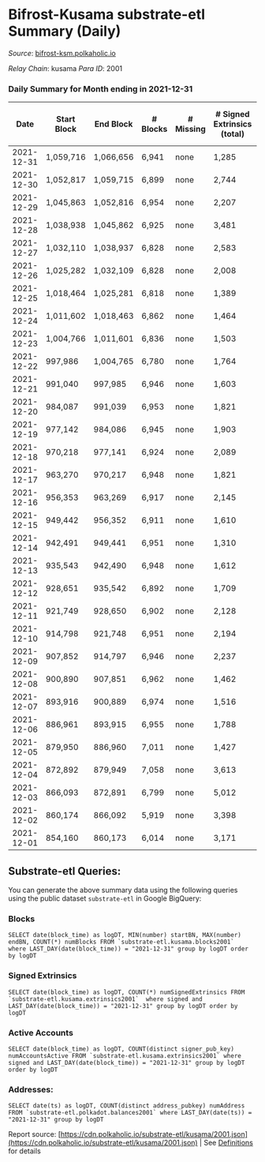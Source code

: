 # Bifrost-Kusama substrate-etl Summary (Daily)

_Source_: [bifrost-ksm.polkaholic.io](https://bifrost-ksm.polkaholic.io)

*Relay Chain*: kusama
*Para ID*: 2001



### Daily Summary for Month ending in 2021-12-31


| Date | Start Block | End Block | # Blocks | # Missing | # Signed Extrinsics (total) | # Active Accounts | # Addresses with Balances | # Events | # Transfers | # XCM Transfers In | # XCM Transfers Out |
| ---- | ----------- | --------- | -------- | --------- | --------------------------- | ----------------- | ------------------------- | -------- | ----------- | ------------------ | ------------------- |
| 2021-12-31 | 1,059,716 | 1,066,656 | 6,941 | none  | 1,285 | 295 | 94,834 | 25,256 | 2,143 ($776,220.39) | 80 ($117,625.40) | 53 ($216,446.34) |
| 2021-12-30 | 1,052,817 | 1,059,715 | 6,899 | none  | 2,744 | 314 | 94,795 | 34,350 | 4,949 ($5,359,784.41) | 75 ($76,832.49) | 74 ($132,929.07) |
| 2021-12-29 | 1,045,863 | 1,052,816 | 6,954 | none  | 2,207 | 280 | 94,772 | 31,162 | 4,018 ($1,261,384.88) | 76 ($187,690.59) | 70 ($126,268.96) |
| 2021-12-28 | 1,038,938 | 1,045,862 | 6,925 | none  | 3,481 | 341 | 94,742 | 41,180 | 6,147 ($6,645,597.32) | 202 ($564,531.37) | 178 ($677,884.69) |
| 2021-12-27 | 1,032,110 | 1,038,937 | 6,828 | none  | 2,583 | 276 |  | 33,552 | 4,453 ($2,036,112.48) | 118 ($183,276.36) | 98 ($214,775.59) |
| 2021-12-26 | 1,025,282 | 1,032,109 | 6,828 | none  | 2,008 | 264 | 94,698 | 28,594 | 3,149 ($836,590.58) | 49 ($254,606.34) | 70 ($132,444.87) |
| 2021-12-25 | 1,018,464 | 1,025,281 | 6,818 | none  | 1,389 | 168 | 94,674 | 23,946 | 2,249 ($360,462.12) | 45 ($59,674.08) | 18 ($21,492.11) |
| 2021-12-24 | 1,011,602 | 1,018,463 | 6,862 | none  | 1,464 | 204 | 94,662 | 24,774 | 2,022 ($1,077,738.78) | 71 ($116,519.13) | 86 ($91,190.65) |
| 2021-12-23 | 1,004,766 | 1,011,601 | 6,836 | none  | 1,503 | 211 | 94,645 | 25,366 | 2,394 ($787,138.08) | 83 ($89,055.51) | 106 ($159,285.53) |
| 2021-12-22 | 997,986 | 1,004,765 | 6,780 | none  | 1,764 | 250 | 94,628 | 27,265 | 2,814 ($541,567.65) | 77 ($108,146.35) | 88 ($122,721.11) |
| 2021-12-21 | 991,040 | 997,985 | 6,946 | none  | 1,603 | 243 | 94,609 | 26,255 | 2,469 ($732,709.71) | 52 ($61,285.39) | 50 ($83,153.92) |
| 2021-12-20 | 984,087 | 991,039 | 6,953 | none  | 1,821 | 295 | 94,589 | 30,516 | 3,445 ($580,099.71) | 43 ($51,432.01) | 54 ($57,673.08) |
| 2021-12-19 | 977,142 | 984,086 | 6,945 | none  | 1,903 | 303 | 94,569 | 28,617 | 2,980 ($535,592.15) | 60 ($64,254.21) | 50 ($63,046.43) |
| 2021-12-18 | 970,218 | 977,141 | 6,924 | none  | 2,089 | 333 | 94,552 | 30,930 | 3,142 ($1,272,575.38) | 101 ($273,222.07) | 84 ($268,635.42) |
| 2021-12-17 | 963,270 | 970,217 | 6,948 | none  | 1,821 | 339 | 94,528 | 30,560 | 3,007 ($790,725.15) | 112 ($227,047.41) | 57 ($117,856.20) |
| 2021-12-16 | 956,353 | 963,269 | 6,917 | none  | 2,145 | 361 | 93,862 | 29,847 | 3,186 ($1,210,224.60) | 164 ($366,960.67) | 140 ($318,030.41) |
| 2021-12-15 | 949,442 | 956,352 | 6,911 | none  | 1,610 | 233 | 93,838 | 26,221 | 2,582 ($935,484.56) | 60 ($141,106.21) | 73 ($223,941.59) |
| 2021-12-14 | 942,491 | 949,441 | 6,951 | none  | 1,310 | 237 | 93,821 | 23,684 | 2,120 ($591,684.23) | 38 ($78,909.55) | 67 ($128,665.40) |
| 2021-12-13 | 935,543 | 942,490 | 6,948 | none  | 1,612 | 334 | 93,809 | 25,417 | 2,433 ($511,055.52) | 30 ($77,886.87) | 44 ($84,496.91) |
| 2021-12-12 | 928,651 | 935,542 | 6,892 | none  | 1,709 | 295 | 93,792 | 26,717 | 2,598 ($1,656,636.96) | 38 ($745,417.42) | 59 ($507,367.14) |
| 2021-12-11 | 921,749 | 928,650 | 6,902 | none  | 2,128 | 421 | 93,777 | 29,973 | 2,749 ($1,317,994.53) | 125 ($531,438.90) | 128 ($380,140.34) |
| 2021-12-10 | 914,798 | 921,748 | 6,951 | none  | 2,194 | 365 | 93,743 | 30,350 | 2,925 ($2,308,280.42) | 80 ($2,238,865.54) | 91 ($967,809.19) |
| 2021-12-09 | 907,852 | 914,797 | 6,946 | none  | 2,237 | 448 | 93,726 | 31,446 | 3,390 ($1,090,274.17) | 77 ($172,582.17) | 90 ($158,920.55) |
| 2021-12-08 | 900,890 | 907,851 | 6,962 | none  | 1,462 | 242 | 93,747 | 25,876 | 2,504 ($775,602.03) | 70 ($201,242.57) | 79 ($230,460.38) |
| 2021-12-07 | 893,916 | 900,889 | 6,974 | none  | 1,516 | 328 | 93,733 | 25,948 | 2,545 ($4,151,207.81) | 78 ($2,679,288.37) | 71 ($317,258.26) |
| 2021-12-06 | 886,961 | 893,915 | 6,955 | none  | 1,788 | 453 | 93,723 | 27,710 | 2,673 ($1,634,683.72) | 109 ($405,778.13) | 122 ($299,613.83) |
| 2021-12-05 | 879,950 | 886,960 | 7,011 | none  | 1,427 | 313 | 93,708 | 25,009 | 2,221 ($843,212.45) | 41 ($90,146.89) | 85 ($323,549.21) |
| 2021-12-04 | 872,892 | 879,949 | 7,058 | none  | 3,613 | 1,176 | 93,692 | 37,560 | 4,843 ($2,337,769.48) | 114 ($508,881.20) | 147 ($623,608.14) |
| 2021-12-03 | 866,093 | 872,891 | 6,799 | none  | 5,012 | 2,008 | 93,674 | 46,061 | 6,766 ($821,168.69) | 45 ($110,307.12) | 82 ($130,922.66) |
| 2021-12-02 | 860,174 | 866,092 | 5,919 | none  | 3,398 | 1,399 | 93,518 | 32,165 | 4,094 ($2,499,298.40) | 41 ($713,304.86) | 118 ($117,787.80) |
| 2021-12-01 | 854,160 | 860,173 | 6,014 | none  | 3,171 | 1,069 | 93,501 | 35,184 | 4,999 ($3,557,529.27) | 62 ($1,742,702.13) | 106 ($1,438,062.32) |

## Substrate-etl Queries:
You can generate the above summary data using the following queries using the public dataset `substrate-etl` in Google BigQuery:


### Blocks
```
SELECT date(block_time) as logDT, MIN(number) startBN, MAX(number) endBN, COUNT(*) numBlocks FROM `substrate-etl.kusama.blocks2001`  where LAST_DAY(date(block_time)) = "2021-12-31" group by logDT order by logDT
```


### Signed Extrinsics
```
SELECT date(block_time) as logDT, COUNT(*) numSignedExtrinsics FROM `substrate-etl.kusama.extrinsics2001`  where signed and LAST_DAY(date(block_time)) = "2021-12-31" group by logDT order by logDT
```


### Active Accounts
```
SELECT date(block_time) as logDT, COUNT(distinct signer_pub_key) numAccountsActive FROM `substrate-etl.kusama.extrinsics2001` where signed and LAST_DAY(date(block_time)) = "2021-12-31" group by logDT order by logDT
```


### Addresses:
```
SELECT date(ts) as logDT, COUNT(distinct address_pubkey) numAddress FROM `substrate-etl.polkadot.balances2001` where LAST_DAY(date(ts)) = "2021-12-31" group by logDT
```



Report source: [https://cdn.polkaholic.io/substrate-etl/kusama/2001.json](https://cdn.polkaholic.io/substrate-etl/kusama/2001.json) | See [Definitions](/DEFINITIONS.md) for details
